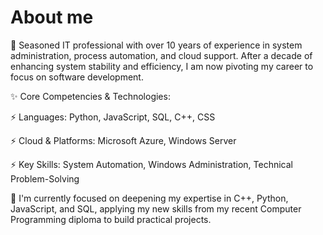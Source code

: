 # About me

<!--
**0win6/0win6** is a ✨ _special_ ✨ repository because its `README.md` (this file) appears on your GitHub profile.

Here are some ideas to get you started:

- 🔭 I’m currently working on ...
- 👯 I’m looking to collaborate on ...
- 🤔 I’m looking for help with ...
- 💬 Ask me about ...
- 📫 How to reach me: ...
- 😄 Pronouns: ...
- ⚡ Fun fact: ...
-->

💬 Seasoned IT professional with over 10 years of experience in system administration, process automation, and cloud support. After a decade of enhancing system stability and efficiency, I am now pivoting my career to focus on software development.

✨ Core Competencies & Technologies:

⚡ Languages: Python, JavaScript, SQL, C++, CSS 

⚡ Cloud & Platforms: Microsoft Azure, Windows Server 

⚡ Key Skills: System Automation, Windows Administration, Technical Problem-Solving 

🌱 I'm currently focused on deepening my expertise in C++, Python, JavaScript, and SQL, applying my new skills from my recent Computer Programming diploma to build practical projects.
